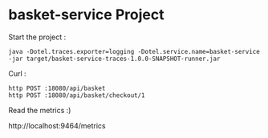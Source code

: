 # basket-service Project

Start the project :

```
java -Dotel.traces.exporter=logging -Dotel.service.name=basket-service -jar target/basket-service-traces-1.0.0-SNAPSHOT-runner.jar
```

Curl :

```
http POST :18080/api/basket
http POST :18080/api/basket/checkout/1
```

Read the metrics :)

http://localhost:9464/metrics